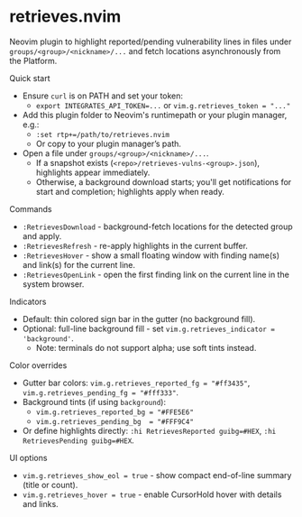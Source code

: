# retrieves.nvim

Neovim plugin to highlight reported/pending vulnerability lines in files under `groups/<group>/<nickname>/...` and fetch locations asynchronously from the Platform.

Quick start
- Ensure `curl` is on PATH and set your token:
  - `export INTEGRATES_API_TOKEN=...` or `vim.g.retrieves_token = "..."`
- Add this plugin folder to Neovim's runtimepath or your plugin manager, e.g.:
  - `:set rtp+=/path/to/retrieves.nvim`
  - Or copy to your plugin manager’s path.
- Open a file under `groups/<group>/<nickname>/...`.
  - If a snapshot exists (`<repo>/retrieves-vulns-<group>.json`), highlights appear immediately.
  - Otherwise, a background download starts; you'll get notifications for start and completion; highlights apply when ready.

Commands
- `:RetrievesDownload` - background-fetch locations for the detected group and apply.
- `:RetrievesRefresh` - re-apply highlights in the current buffer.
- `:RetrievesHover` - show a small floating window with finding name(s) and link(s) for the current line.
- `:RetrievesOpenLink` - open the first finding link on the current line in the system browser.

Indicators
- Default: thin colored sign bar in the gutter (no background fill).
- Optional: full-line background fill - set `vim.g.retrieves_indicator = 'background'`.
  - Note: terminals do not support alpha; use soft tints instead.

Color overrides
- Gutter bar colors: `vim.g.retrieves_reported_fg = "#ff3435"`, `vim.g.retrieves_pending_fg = "#fff333"`.
- Background tints (if using `background`):
  - `vim.g.retrieves_reported_bg = "#FFE5E6"`
  - `vim.g.retrieves_pending_bg  = "#FFF9C4"`
- Or define highlights directly: `:hi RetrievesReported guibg=#HEX`, `:hi RetrievesPending guibg=#HEX`.

UI options
- `vim.g.retrieves_show_eol = true` - show compact end-of-line summary (title or count).
- `vim.g.retrieves_hover = true` - enable CursorHold hover with details and links.

